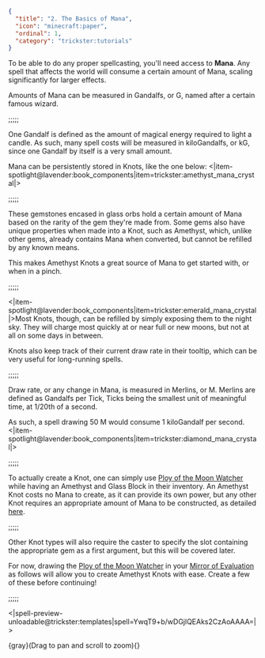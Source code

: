 ```json
{
  "title": "2. The Basics of Mana",
  "icon": "minecraft:paper",
  "ordinal": 1,
  "category": "trickster:tutorials"
}
```

To be able to do any proper spellcasting, you'll need access to **Mana**.
Any spell that affects the world will consume a certain amount of Mana, scaling significantly for larger effects.


Amounts of Mana can be measured in Gandalfs, or G, named after a certain famous wizard. 

;;;;;

One Gandalf is defined as the amount of magical energy required to light a candle.
As such, many spell costs will be measured in kiloGandalfs, or kG, 
since one Gandalf by itself is a very small amount.



Mana can be persistently stored in Knots, like the one below:
<|item-spotlight@lavender:book_components|item=trickster:amethyst_mana_crystal|>

;;;;;

These gemstones encased in glass orbs hold a certain 
amount of Mana based on the rarity of the gem they're made from.
Some gems also have unique properties when made into a Knot, such as Amethyst, 
which, unlike other gems, already contains Mana when converted, 
but cannot be refilled by any known means.


This makes Amethyst Knots a great source of Mana to get started with,
or when in a pinch.

;;;;;

<|item-spotlight@lavender:book_components|item=trickster:emerald_mana_crystal|>Most Knots, though, can be refilled by simply exposing them to the night sky.
They will charge most quickly at or near full or new moons, but not at all on some days in between.


Knots also keep track of their current draw rate in their tooltip,
which can be very useful for long-running spells.

;;;;;

Draw rate, or any change in Mana, is measured in Merlins, or M.
Merlins are defined as Gandalfs per Tick, 
Ticks being the smallest unit of meaningful time, at 1/20th of a second.


As such, a spell drawing 50 M would consume 1 kiloGandalf per second.
<|item-spotlight@lavender:book_components|item=trickster:diamond_mana_crystal|>

;;;;;

To actually create a Knot, one can simply use [Ploy of the Moon Watcher](^trickster:ploys/mana#2)
while having an Amethyst and Glass Block in their inventory.
An Amethyst Knot costs no Mana to create, as it can provide its own power,
but any other Knot requires an appropriate amount of Mana to be constructed, 
as detailed [here](^trickster:concepts/mana).

;;;;;

Other Knot types will also require the caster to specify the slot containing 
the appropriate gem as a first argument, but this will be covered later.


For now, drawing the [Ploy of the Moon Watcher](^trickster:ploys/mana#2) 
in your [Mirror of Evaluation](^trickster:items/mirror_of_evaluation) 
as follows will allow you to create Amethyst Knots with ease.
Create a few of these before continuing!

;;;;;

<|spell-preview-unloadable@trickster:templates|spell=YwqT9+b/wDGjlQEAks2CzAoAAAA=|>

{gray}(Drag to pan and scroll to zoom){}
